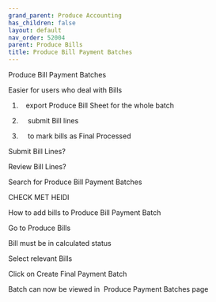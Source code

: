 ```yaml
---
grand_parent: Produce Accounting
has_children: false
layout: default
nav_order: 52004
parent: Produce Bills
title: Produce Bill Payment Batches
---
```


Produce Bill Payment Batches

Easier for users who deal with Bills

1.    export Produce Bill Sheet for the whole batch

2.     submit Bill lines

3.     to mark bills as Final Processed







Submit Bill Lines?

Review Bill Lines?







Search for Produce Bill Payment Batches










CHECK MET HEIDI










How to add bills to Produce Bill Payment Batch




Go to Produce Bills


Bill must be in calculated status

Select relevant Bills

Click on Create Final Payment Batch




Batch can now be viewed in  Produce Payment Batches page
